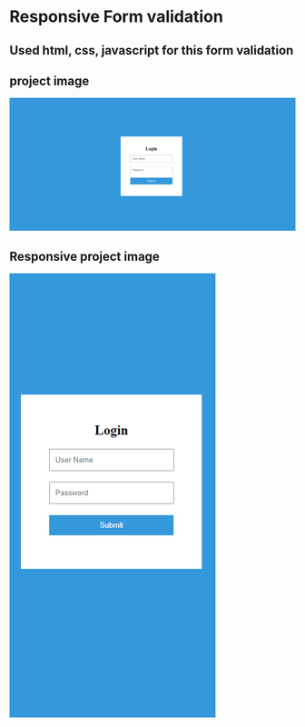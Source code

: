 # Responsive Form validation
## Used html, css, javascript for this form validation
## project image
![project image](project_image.png?raw=true "form validation js")
## Responsive project image
![project image](responsive_project_image.png?raw=true "form validation js")